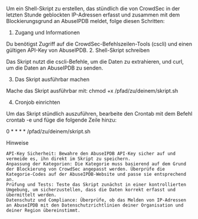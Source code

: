 Um ein Shell-Skript zu erstellen, das stündlich die von CrowdSec in der letzten Stunde geblockten IP-Adressen erfasst und zusammen mit dem Blockierungsgrund an AbuseIPDB meldet, folge diesen Schritten:
1. Zugang und Informationen

Du benötigst Zugriff auf die CrowdSec-Befehlszeilen-Tools (cscli) und einen gültigen API-Key von AbuseIPDB.
2. Shell-Skript schreiben

Das Skript nutzt die cscli-Befehle, um die Daten zu extrahieren, und curl, um die Daten an AbuseIPDB zu senden.

3. Das Skript ausführbar machen

Mache das Skript ausführbar mit:
chmod +x /pfad/zu/deinem/skript.sh

4. Cronjob einrichten

Um das Skript stündlich auszuführen, bearbeite den Crontab mit dem Befehl crontab -e und füge die folgende Zeile hinzu:

0 * * * * /pfad/zu/deinem/skript.sh

Hinweise

    API-Key Sicherheit: Bewahre den AbuseIPDB API-Key sicher auf und vermeide es, ihn direkt im Skript zu speichern.
    Anpassung der Kategorien: Die Kategorie muss basierend auf dem Grund der Blockierung von CrowdSec angepasst werden. Überprüfe die Kategorie-Codes auf der AbuseIPDB-Website und passe sie entsprechend an.
    Prüfung und Tests: Teste das Skript zunächst in einer kontrollierten Umgebung, um sicherzustellen, dass die Daten korrekt erfasst und übermittelt werden.
    Datenschutz und Compliance: Überprüfe, ob das Melden von IP-Adressen an AbuseIPDB mit den Datenschutzrichtlinien deiner Organisation und deiner Region übereinstimmt.
